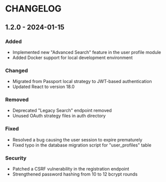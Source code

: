 # CHANGELOG

## 1.2.0 - 2024-01-15
### Added
- Implemented new "Advanced Search" feature in the user profile module
- Added Docker support for local development environment

### Changed
- Migrated from Passport local strategy to JWT-based authentication
- Updated React to version 18.0

### Removed
- Deprecated "Legacy Search" endpoint removed
- Unused OAuth strategy files in auth directory

### Fixed
- Resolved a bug causing the user session to expire prematurely
- Fixed typo in the database migration script for "user_profiles" table

### Security
- Patched a CSRF vulnerability in the registration endpoint
- Strengthened password hashing from 10 to 12 bcrypt rounds 